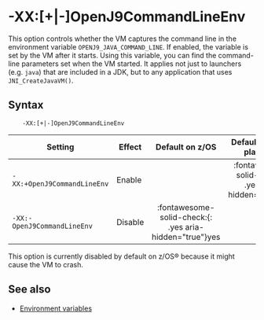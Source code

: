 <!--
* Copyright (c) 2017, 2023 IBM Corp. and others
*
* This program and the accompanying materials are made
* available under the terms of the Eclipse Public License 2.0
* which accompanies this distribution and is available at
* https://www.eclipse.org/legal/epl-2.0/ or the Apache
* License, Version 2.0 which accompanies this distribution and
* is available at https://www.apache.org/licenses/LICENSE-2.0.
*
* This Source Code may also be made available under the
* following Secondary Licenses when the conditions for such
* availability set forth in the Eclipse Public License, v. 2.0
* are satisfied: GNU General Public License, version 2 with
* the GNU Classpath Exception [1] and GNU General Public
* License, version 2 with the OpenJDK Assembly Exception [2].
*
* [1] https://www.gnu.org/software/classpath/license.html
* [2] https://openjdk.org/legal/assembly-exception.html
*
* SPDX-License-Identifier: EPL-2.0 OR Apache-2.0 OR GPL-2.0-only WITH Classpath-exception-2.0 OR GPL-2.0-only WITH OpenJDK-assembly-exception-1.0
-->

# -XX:\[+|-\]OpenJ9CommandLineEnv

This option controls whether the VM captures the command line in the environment variable `OPENJ9_JAVA_COMMAND_LINE`. If enabled, the variable is set by the VM after it starts. Using this variable, you can find the command-line parameters set when the VM started. It applies not just to launchers (e.g. `java`) that are included in a JDK, but to any application that uses `JNI_CreateJavaVM()`.

## Syntax

        -XX:[+|-]OpenJ9CommandLineEnv

| Setting                     | Effect  | Default on z/OS                                                                      | Default on other platforms                                                           |
|-----------------------------|---------|:------------------------------------------------------------------------------------:|:------------------------------------------------------------------------------------:|
| `-XX:+OpenJ9CommandLineEnv` | Enable  |                                                                                      | :fontawesome-solid-check:{: .yes aria-hidden="true"}<span class="sr-only">yes</span> |
| `-XX:-OpenJ9CommandLineEnv` | Disable | :fontawesome-solid-check:{: .yes aria-hidden="true"}<span class="sr-only">yes</span> |                                                                                      |

This option is currently disabled by default on z/OS&reg; because it might cause the VM to crash.

## See also

- [Environment variables](env_var.md)

<!-- ==== END OF TOPIC ==== xxopenj9commandlineenv.md ==== -->
